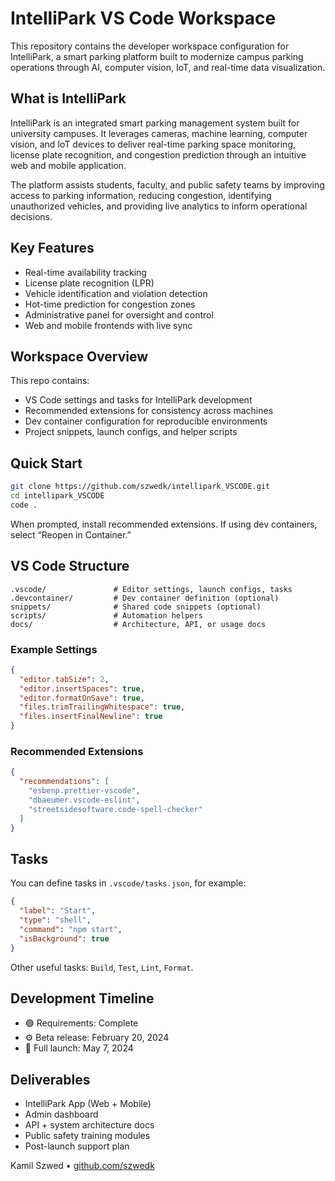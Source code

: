 # IntelliPark VS Code Workspace

This repository contains the developer workspace configuration for IntelliPark, a smart parking platform built to modernize campus parking operations through AI, computer vision, IoT, and real-time data visualization.

## What is IntelliPark

IntelliPark is an integrated smart parking management system built for university campuses. It leverages cameras, machine learning, computer vision, and IoT devices to deliver real-time parking space monitoring, license plate recognition, and congestion prediction through an intuitive web and mobile application.

The platform assists students, faculty, and public safety teams by improving access to parking information, reducing congestion, identifying unauthorized vehicles, and providing live analytics to inform operational decisions.

## Key Features

- Real-time availability tracking
- License plate recognition (LPR)
- Vehicle identification and violation detection
- Hot-time prediction for congestion zones
- Administrative panel for oversight and control
- Web and mobile frontends with live sync

## Workspace Overview

This repo contains:
- VS Code settings and tasks for IntelliPark development
- Recommended extensions for consistency across machines
- Dev container configuration for reproducible environments
- Project snippets, launch configs, and helper scripts

## Quick Start

```bash
git clone https://github.com/szwedk/intellipark_VSCODE.git
cd intellipark_VSCODE
code .
```

When prompted, install recommended extensions. If using dev containers, select “Reopen in Container.”

## VS Code Structure

```
.vscode/               # Editor settings, launch configs, tasks
.devcontainer/         # Dev container definition (optional)
snippets/              # Shared code snippets (optional)
scripts/               # Automation helpers
docs/                  # Architecture, API, or usage docs
```

### Example Settings

```json
{
  "editor.tabSize": 2,
  "editor.insertSpaces": true,
  "editor.formatOnSave": true,
  "files.trimTrailingWhitespace": true,
  "files.insertFinalNewline": true
}
```

### Recommended Extensions

```json
{
  "recommendations": [
    "esbenp.prettier-vscode",
    "dbaeumer.vscode-eslint",
    "streetsidesoftware.code-spell-checker"
  ]
}
```

## Tasks

You can define tasks in `.vscode/tasks.json`, for example:

```json
{
  "label": "Start",
  "type": "shell",
  "command": "npm start",
  "isBackground": true
}
```

Other useful tasks: `Build`, `Test`, `Lint`, `Format`.

## Development Timeline

- 🟢 Requirements: Complete
- ⚙️ Beta release: February 20, 2024
- 🚀 Full launch: May 7, 2024

## Deliverables

- IntelliPark App (Web + Mobile)
- Admin dashboard
- API + system architecture docs
- Public safety training modules
- Post-launch support plan


Kamil Szwed • [github.com/szwedk](https://github.com/szwedk)
